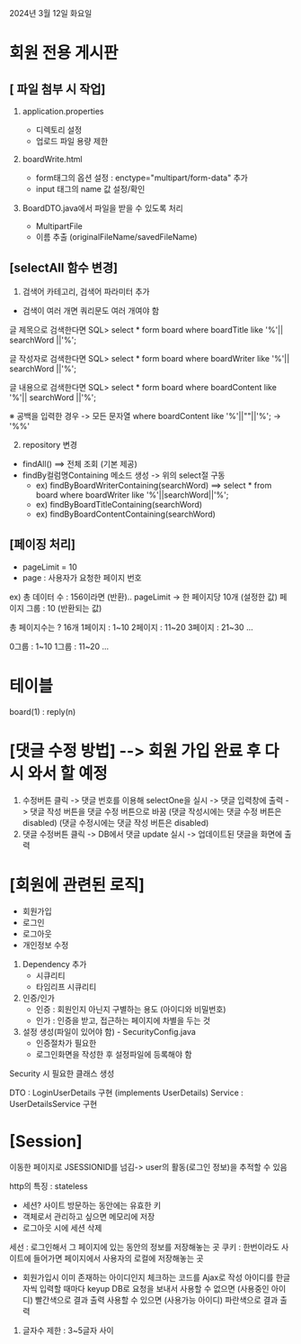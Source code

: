 2024년 3월 12일 화요일


# 회원 전용 게시판

## [ 파일 첨부 시 작업]
1) application.properties
    - 디렉토리 설정 
    - 업로드 파일 용량 제한
2) boardWrite.html
    - form태그의 옵션 설정 : enctype="multipart/form-data" 추가
    - input 태그의 name 값 설정/확인

3) BoardDTO.java에서 파일을 받을 수 있도록 처리
    - MultipartFile
    - 이름 추출 (originalFileName/savedFileName)



## [selectAll 함수 변경]

1) 검색어 카테고리, 검색어 파라미터 추가
- 검색이 여러 개면 쿼리문도 여러 개여야 함

글 제목으로 검색한다면 
SQL>
select * 
form board 
where boardTitle like '%'|| searchWord ||'%';

글 작성자로 검색한다면 
SQL>
select * 
form board 
where boardWriter like '%'|| searchWord ||'%';

글 내용으로 검색한다면 
SQL>
select * 
form board 
where boardContent like '%'|| searchWord ||'%';

※ 공백을 입력한 경우 -> 모든 문자열
where boardContent like '%'||""||'%'; -> '%%'


2) repository 변경
- findAll() ==> 전체 조회 (기본 제공)
- findBy컬럼명Containing 메소드 생성 -> 위의 select절 구동
    - ex) findByBoardWriterContaining(searchWord)
        ==> select * 
            from board
            where boardWriter like '%'||searchWord||'%';
    - ex) findByBoardTitleContaining(searchWord)
    - ex) findByBoardContentContaining(searchWord)



## [페이징 처리]
- pageLimit = 10
- page : 사용자가 요청한 페이지 번호

ex) 총 데이터 수  : 156이라면 (반환)..
pageLimit -> 한 페이지당 10개 (설정한 값)
페이지 그룹 : 10 (반환되는 값)

총 페이지수는 ? 16개
1페이지 : 1~10
2페이지 : 11~20
3페이지 : 21~30
...

0그룹 : 1~10
1그룹 : 11~20
...




# 테이블
board(1) : reply(n)


# [댓글 수정 방법] --> 회원 가입 완료 후 다시 와서 할 예정
1. 수정버튼 클릭 -> 댓글 번호를 이용해 selectOne을 실시
                 -> 댓글 입력창에 출력 
                 -> 댓글 작성 버튼을 댓글 수정 버튼으로 바꿈
                    (댓글 작성시에는 댓글 수정 버튼은 disabled) 
                    (댓글 수정시에는 댓글 작성 버튼은 disabled) 
2. 댓글 수정버튼 클릭 
                 -> DB에서 댓글 update 실시
                 -> 업데이트된 댓글을 화면에 출력


# [회원에 관련된 로직]
- 회원가입
- 로그인
- 로그아웃
- 개인정보 수정

1) Dependency 추가
    - 시큐리티
    - 타임리프 시큐리티
2) 인증/인가
    - 인증 : 회원인지 아닌지 구별하는 용도 (아이디와 비밀번호)
    - 인가 : 인증을 받고, 접근하는 페이지에 차별을 두는 것
3) 설정 생성(파일이 있어야 함) - SecurityConfig.java
    - 인증절차가 필요한 
    - 로그인화면을 작성한 후 설정파일에 등록해야 함



Security 시 필요한 클래스 생성

DTO : LoginUserDetails 구현 (implements UserDetails)
Service : UserDetailsService 구현


# [Session]
이동한 페이지로 JSESSIONID를 넘김-> user의 활동(로그인 정보)을 추적할 수 있음 

http의 특징 : stateless 

- 세션? 사이트 방문하는 동안에는 유효한 키
- 객체로서 관리하고 싶으면 메모리에 저장
- 로그아웃 시에 세션 삭제

세선 : 로그인해서 그 페이지에 있는 동안의 정보를 저장해놓는 곳
쿠키 : 한번이라도 사이트에 들어가면 페이지에서 사용자의 로컬에 저장해놓는 곳


* 회원가입시 이미 존재하는 아이디인지 체크하는 코드를 Ajax로 작성
아이디를 한글자씩 입력할 때마다 keyup DB로 요청을 보내서
사용할 수 없으면 (사용중인 아이디) 빨간색으로 결과 출력
사용할 수 있으면 (사용가능 아이디) 파란색으로 결과 출력

1) 글자수 제한 : 3~5글자 사이